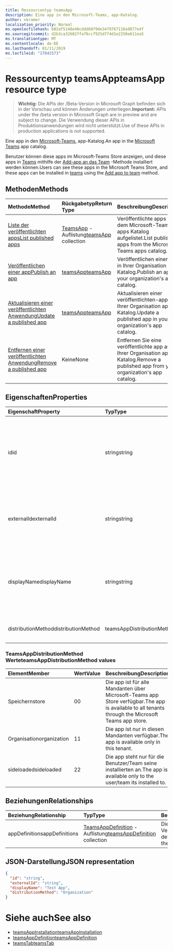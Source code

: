 ```yaml
---
title: Ressourcentyp teamsApp
description: Eine app in den Microsoft-Teams, app-Katalog.
author: nkramer
localization_priority: Normal
ms.openlocfilehash: b02af5148e40cddd6079de3479767110a9877e4f
ms.sourcegitcommit: d2b3ca32602ffa76cc7925d7f4d1e2258e611ea5
ms.translationtype: MT
ms.contentlocale: de-DE
ms.lasthandoff: 01/11/2019
ms.locfileid: "27841573"
---
```

# <a name="teamsapp-resource-type"></a><span data-ttu-id="e55c0-103">Ressourcentyp teamsApp</span><span class="sxs-lookup"><span data-stu-id="e55c0-103">teamsApp resource type</span></span>

> <span data-ttu-id="e55c0-104">**Wichtig:** Die APIs der /Beta-Version in Microsoft Graph befinden sich in der Vorschau und können Änderungen unterliegen.</span><span class="sxs-lookup"><span data-stu-id="e55c0-104">**Important:** APIs under the /beta version in Microsoft Graph are in preview and are subject to change.</span></span> <span data-ttu-id="e55c0-105">Die Verwendung dieser APIs in Produktionsanwendungen wird nicht unterstützt.</span><span class="sxs-lookup"><span data-stu-id="e55c0-105">Use of these APIs in production applications is not supported.</span></span>

<span data-ttu-id="e55c0-106">Eine app in den [Microsoft-Teams,](teams-api-overview.md) app-Katalog.</span><span class="sxs-lookup"><span data-stu-id="e55c0-106">An app in the [Microsoft Teams](teams-api-overview.md) app catalog.</span></span>

<span data-ttu-id="e55c0-107">Benutzer können diese apps im Microsoft-Teams Store anzeigen, und diese apps in [Teams](team.md) mithilfe der [Add-app an das Team](../api/teamsappinstallation-add.md) -Methode installiert werden können.</span><span class="sxs-lookup"><span data-stu-id="e55c0-107">Users can see these apps in the Microsoft Teams Store, and these apps can be installed in [teams](team.md) using the [Add app to team](../api/teamsappinstallation-add.md) method.</span></span>

## <a name="methods"></a><span data-ttu-id="e55c0-108">Methoden</span><span class="sxs-lookup"><span data-stu-id="e55c0-108">Methods</span></span>

| <span data-ttu-id="e55c0-109">Methode</span><span class="sxs-lookup"><span data-stu-id="e55c0-109">Method</span></span>       | <span data-ttu-id="e55c0-110">Rückgabetyp</span><span class="sxs-lookup"><span data-stu-id="e55c0-110">Return Type</span></span>  |<span data-ttu-id="e55c0-111">Beschreibung</span><span class="sxs-lookup"><span data-stu-id="e55c0-111">Description</span></span>|
|:---------------|:--------|:----------|
|[<span data-ttu-id="e55c0-112">Liste der veröffentlichten apps</span><span class="sxs-lookup"><span data-stu-id="e55c0-112">List published apps</span></span>](../api/teamsapp-list.md) | <span data-ttu-id="e55c0-113">[TeamsApp](teamsapp.md) -Auflistung</span><span class="sxs-lookup"><span data-stu-id="e55c0-113">[teamsApp](teamsapp.md) collection</span></span> | <span data-ttu-id="e55c0-114">Veröffentlichte apps aus dem Microsoft-Teams, apps Katalog aufgelistet.</span><span class="sxs-lookup"><span data-stu-id="e55c0-114">List published apps from the Microsoft Teams apps catalog.</span></span>|
|[<span data-ttu-id="e55c0-115">Veröffentlichen einer app</span><span class="sxs-lookup"><span data-stu-id="e55c0-115">Publish an app</span></span>](../api/teamsapp-publish.md) | [<span data-ttu-id="e55c0-116">teamsApp</span><span class="sxs-lookup"><span data-stu-id="e55c0-116">teamsApp</span></span>](teamsapp.md) | <span data-ttu-id="e55c0-117">Veröffentlichen einer app in Ihrer Organisation app-Katalog.</span><span class="sxs-lookup"><span data-stu-id="e55c0-117">Publish an app to your organization's app catalog.</span></span>|
|[<span data-ttu-id="e55c0-118">Aktualisieren einer veröffentlichten Anwendung</span><span class="sxs-lookup"><span data-stu-id="e55c0-118">Update a published app</span></span>](../api/teamsapp-update.md) | [<span data-ttu-id="e55c0-119">teamsApp</span><span class="sxs-lookup"><span data-stu-id="e55c0-119">teamsApp</span></span>](teamsapp.md) | <span data-ttu-id="e55c0-120">Aktualisieren einer veröffentlichten-app in Ihrer Organisation app-Katalog.</span><span class="sxs-lookup"><span data-stu-id="e55c0-120">Update a published app in your organization's app catalog.</span></span>|
|[<span data-ttu-id="e55c0-121">Entfernen einer veröffentlichten Anwendung</span><span class="sxs-lookup"><span data-stu-id="e55c0-121">Remove a published app</span></span>](../api/teamsapp-delete.md) | <span data-ttu-id="e55c0-122">Keine</span><span class="sxs-lookup"><span data-stu-id="e55c0-122">None</span></span> | <span data-ttu-id="e55c0-123">Entfernen Sie eine veröffentlichte app aus Ihrer Organisation app-Katalog.</span><span class="sxs-lookup"><span data-stu-id="e55c0-123">Remove a published app from your organization's app catalog.</span></span>|

## <a name="properties"></a><span data-ttu-id="e55c0-124">Eigenschaften</span><span class="sxs-lookup"><span data-stu-id="e55c0-124">Properties</span></span>

| <span data-ttu-id="e55c0-125">Eigenschaft</span><span class="sxs-lookup"><span data-stu-id="e55c0-125">Property</span></span>            | <span data-ttu-id="e55c0-126">Typ</span><span class="sxs-lookup"><span data-stu-id="e55c0-126">Type</span></span>     | <span data-ttu-id="e55c0-127">Beschreibung</span><span class="sxs-lookup"><span data-stu-id="e55c0-127">Description</span></span> |
|:------------------- |:-------- |:----------- |
| <span data-ttu-id="e55c0-128">id</span><span class="sxs-lookup"><span data-stu-id="e55c0-128">id</span></span>                  | <span data-ttu-id="e55c0-129">string</span><span class="sxs-lookup"><span data-stu-id="e55c0-129">string</span></span>   | <span data-ttu-id="e55c0-130">Der app Katalog generierte app-ID (andere Entwickler bereitgestellter ID in der [Microsoft-Teams, Zip-app-Paket](https://docs.microsoft.com/en-us/microsoftteams/platform/concepts/apps/apps-package).</span><span class="sxs-lookup"><span data-stu-id="e55c0-130">The catalog app's generated app ID (different from the developer-provided ID in the [Microsoft Teams zip app package](https://docs.microsoft.com/en-us/microsoftteams/platform/concepts/apps/apps-package).</span></span> |
| <span data-ttu-id="e55c0-131">externalId</span><span class="sxs-lookup"><span data-stu-id="e55c0-131">externalId</span></span>          | <span data-ttu-id="e55c0-132">string</span><span class="sxs-lookup"><span data-stu-id="e55c0-132">string</span></span>   | <span data-ttu-id="e55c0-133">Die ID des Katalogs von der app-Entwickler in der [Microsoft-Teams, zip-app-Paket](https://docs.microsoft.com/en-us/microsoftteams/platform/concepts/apps/apps-package)bereitgestellt.</span><span class="sxs-lookup"><span data-stu-id="e55c0-133">The ID of the catalog provided by the app developer in the [Microsoft Teams zip app package](https://docs.microsoft.com/en-us/microsoftteams/platform/concepts/apps/apps-package).</span></span> |
| <span data-ttu-id="e55c0-134">displayName</span><span class="sxs-lookup"><span data-stu-id="e55c0-134">displayName</span></span>                | <span data-ttu-id="e55c0-135">string</span><span class="sxs-lookup"><span data-stu-id="e55c0-135">string</span></span>   | <span data-ttu-id="e55c0-136">Der Name der Katalog app von der app-Entwickler in der [Microsoft-Teams, zip-app-Paket](https://docs.microsoft.com/en-us/microsoftteams/platform/concepts/apps/apps-package)bereitgestellt.</span><span class="sxs-lookup"><span data-stu-id="e55c0-136">The name of the catalog app provided by the app developer in the [Microsoft Teams zip app package](https://docs.microsoft.com/en-us/microsoftteams/platform/concepts/apps/apps-package).</span></span> |
| <span data-ttu-id="e55c0-137">distributionMethod</span><span class="sxs-lookup"><span data-stu-id="e55c0-137">distributionMethod</span></span>  | <span data-ttu-id="e55c0-138">teamsAppDistributionMethod</span><span class="sxs-lookup"><span data-stu-id="e55c0-138">teamsAppDistributionMethod</span></span>     | <span data-ttu-id="e55c0-139">Die Methode der Verteilung für die app.</span><span class="sxs-lookup"><span data-stu-id="e55c0-139">The method of distribution for the app.</span></span> |

### <a name="teamsappdistributionmethod-values"></a><span data-ttu-id="e55c0-140">TeamsAppDistributionMethod Werte</span><span class="sxs-lookup"><span data-stu-id="e55c0-140">teamsAppDistributionMethod values</span></span>

|<span data-ttu-id="e55c0-141">Element</span><span class="sxs-lookup"><span data-stu-id="e55c0-141">Member</span></span>|<span data-ttu-id="e55c0-142">Wert</span><span class="sxs-lookup"><span data-stu-id="e55c0-142">Value</span></span>|<span data-ttu-id="e55c0-143">Beschreibung</span><span class="sxs-lookup"><span data-stu-id="e55c0-143">Description</span></span>|
|:---|:---|:---|
|<span data-ttu-id="e55c0-144">Speichern</span><span class="sxs-lookup"><span data-stu-id="e55c0-144">store</span></span>|<span data-ttu-id="e55c0-145">0</span><span class="sxs-lookup"><span data-stu-id="e55c0-145">0</span></span>| <span data-ttu-id="e55c0-146">Die app ist für alle Mandanten über Microsoft-Teams app Store verfügbar.</span><span class="sxs-lookup"><span data-stu-id="e55c0-146">The app is available to all tenants through the Microsoft Teams app store.</span></span>|
|<span data-ttu-id="e55c0-147">Organisation</span><span class="sxs-lookup"><span data-stu-id="e55c0-147">organization</span></span>|<span data-ttu-id="e55c0-148">1</span><span class="sxs-lookup"><span data-stu-id="e55c0-148">1</span></span>|<span data-ttu-id="e55c0-149">Die app ist nur in diesen Mandanten verfügbar.</span><span class="sxs-lookup"><span data-stu-id="e55c0-149">The app is available only in this tenant.</span></span>|
|<span data-ttu-id="e55c0-150">sideloaded</span><span class="sxs-lookup"><span data-stu-id="e55c0-150">sideloaded</span></span>|<span data-ttu-id="e55c0-151">2</span><span class="sxs-lookup"><span data-stu-id="e55c0-151">2</span></span>|<span data-ttu-id="e55c0-152">Die app steht nur für die Benutzer/Team seine installierten an.</span><span class="sxs-lookup"><span data-stu-id="e55c0-152">The app is available only to the user/team its installed to.</span></span>|

## <a name="relationships"></a><span data-ttu-id="e55c0-153">Beziehungen</span><span class="sxs-lookup"><span data-stu-id="e55c0-153">Relationships</span></span>

| <span data-ttu-id="e55c0-154">Beziehung</span><span class="sxs-lookup"><span data-stu-id="e55c0-154">Relationship</span></span> | <span data-ttu-id="e55c0-155">Typ</span><span class="sxs-lookup"><span data-stu-id="e55c0-155">Type</span></span>   | <span data-ttu-id="e55c0-156">Beschreibung</span><span class="sxs-lookup"><span data-stu-id="e55c0-156">Description</span></span> |
|:---------------|:--------|:----------|
|<span data-ttu-id="e55c0-157">appDefinitions</span><span class="sxs-lookup"><span data-stu-id="e55c0-157">appDefinitions</span></span>|<span data-ttu-id="e55c0-158">[TeamsAppDefinition](teamsappdefinition.md) -Auflistung</span><span class="sxs-lookup"><span data-stu-id="e55c0-158">[teamsAppDefinition](teamsappdefinition.md) collection</span></span>| <span data-ttu-id="e55c0-159">Die Details für jede Version der app.</span><span class="sxs-lookup"><span data-stu-id="e55c0-159">The details for each version of the app.</span></span> |

## <a name="json-representation"></a><span data-ttu-id="e55c0-160">JSON-Darstellung</span><span class="sxs-lookup"><span data-stu-id="e55c0-160">JSON representation</span></span>

<!-- {
  "blockType": "resource",
  "@odata.type": "microsoft.graph.teamsApp",
  "baseType": "microsoft.graph.entity"
}-->

```json
{
  "id": "string",
  "externalId": "string",
  "displayName": "Test App",
  "distributionMethod": "Organization"
}
```

# <a name="see-also"></a><span data-ttu-id="e55c0-161">Siehe auch</span><span class="sxs-lookup"><span data-stu-id="e55c0-161">See also</span></span>

- [<span data-ttu-id="e55c0-162">teamsAppInstallation</span><span class="sxs-lookup"><span data-stu-id="e55c0-162">teamsAppInstallation</span></span>](teamsappinstallation.md)
- [<span data-ttu-id="e55c0-163">teamsAppDefinition</span><span class="sxs-lookup"><span data-stu-id="e55c0-163">teamsAppDefinition</span></span>](teamsappdefinition.md)
- [<span data-ttu-id="e55c0-164">teamsTab</span><span class="sxs-lookup"><span data-stu-id="e55c0-164">teamsTab</span></span>](../resources/teamstab.md)

<!-- uuid: 8fcb5dbc-d5aa-4681-8e31-b001d5168d79
2015-10-25 14:57:30 UTC -->
<!-- {
  "type": "#page.annotation",
  "description": "teamsApp resource",
  "keywords": "",
  "section": "documentation",
  "tocPath": ""
}-->

